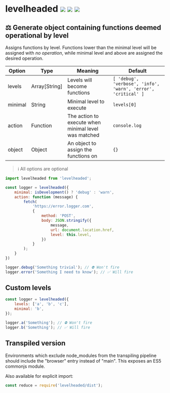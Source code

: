 # levelheaded [![](https://img.shields.io/npm/v/levelheaded.svg)](https://www.npmjs.com/package/levelheaded) [![](https://img.shields.io/badge/source--000000.svg?logo=github&style=social)](https://github.com/omrilotan/mono/tree/master/packages/levelheaded) [![](https://badgen.net/bundlephobia/minzip/levelheaded)](https://bundlephobia.com/result?p=levelheaded)

## ⚖️ Generate object containing functions deemed operational by level

Assigns functions by level. Functions lower than the minimal level will be assigned with _no operation_, while minimal level and above are assigned the desired operation.

| Option | Type | Meaning | Default
| - | - | - | -
| levels | Array[String] | Levels will become functions | `[ 'debug', 'verbose', 'info', 'warn', 'error', 'critical' ]`
| minimal | String | Minimal level to execute | `levels[0]`
| action | Function | The action to execute when minimal level was matched | `console.log`
| object | Object | An object to assign the functions on | `{}`

> ℹ️ All options are optional

```js
import levelheaded from 'levelheaded';

const logger = levelheaded({
	minimal: isDevelopment() ? 'debug' : 'warn',
	action: function (message) {
		fetch(
			'https://error.logger.com',
			{
				method: 'POST',
				body: JSON.stringify({
					message,
					url: document.location.href,
					level: this.level,
				})
			}
		);
	}
})

logger.debug('Something trivial'); // ⛔️ Won't fire
logger.error('Something I need to know'); // ✅ Will fire
```

## Custom levels
```js
const logger = levelheaded({
	levels: ['a', 'b', 'c'],
	minimal: 'b',
});

logger.a('Something'); // ⛔️ Won't fire
logger.b('Something'); // ✅ Will fire
```

## Transpiled version
Environments which exclude node_modules from the transpiling pipeline should include the "browser" entry instead of "main". This exposes an ES5 commonjs module.

Also available for explicit import:
```js
const reduce = require('levelheaded/dist');
```
